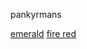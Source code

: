 pankyrmans

[emerald](https://3coursemealgum.ml/projects/pokemon/emerald/)
[fire red](https://https://3coursemealgum.ml/projects/pokemon/fire%20red/)
